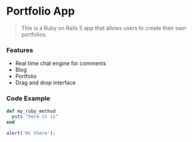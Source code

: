 # Portfolio App

> This is a Ruby on Rails 5 app that allows users to create their own portfolios.

### Features

- Real time chat engine for comments
- Blog
- Portfolio
- Drag and drop interface

### Code Example

```ruby
def my_ruby_method
  puts "here it is"
end
```

```javascript
alert('Hi there');
```
